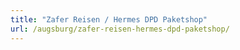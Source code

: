 ```yaml
---
title: "Zafer Reisen / Hermes DPD Paketshop"
url: /augsburg/zafer-reisen-hermes-dpd-paketshop/
---
```

